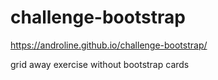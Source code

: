 # challenge-bootstrap
https://androline.github.io/challenge-bootstrap/


grid away exercise
without bootstrap cards
